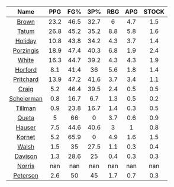 |                                     Name                                     |  PPG  |  FG%  |  3P%  |  RBG  |  APG  |  STOCK  |
|:----------------------------------------------------------------------------:|:-----:|:-----:|:-----:|:-----:|:-----:|:-------:|
|      [Brown](https://www.espn.com/nba/player/_/id/3917376/jaylen-brown)      | 23.2  | 46.5  | 32.7  |   6   |  4.7  |   1.5   |
|      [Tatum](https://www.espn.com/nba/player/_/id/4065648/jayson-tatum)      | 26.8  | 45.2  | 35.2  |  8.8  |  5.8  |   1.6   |
|      [Holiday](https://www.espn.com/nba/player/_/id/3995/jrue-holiday)       | 10.8  | 43.8  | 34.2  |  4.3  |  3.7  |   1.4   |
| [Porzingis](https://www.espn.com/nba/player/_/id/3102531/kristaps-porzingis) | 18.9  | 47.4  | 40.3  |  6.8  |  1.9  |   2.4   |
|     [White](https://www.espn.com/nba/player/_/id/3078576/derrick-white)      | 16.3  | 44.7  | 39.2  |  4.3  |  4.3  |   1.9   |
|       [Horford](https://www.espn.com/nba/player/_/id/3213/al-horford)        |  8.1  | 41.4  |  36   |  5.6  |  1.8  |   1.4   |
|  [Pritchard](https://www.espn.com/nba/player/_/id/4066354/payton-pritchard)  | 13.9  | 47.2  | 41.6  |  3.7  |  3.4  |   1.1   |
|      [Craig](https://www.espn.com/nba/player/_/id/2528693/torrey-craig)      |  5.2  | 46.4  | 39.5  |  2.4  |  0.5  |   0.5   |
| [Scheierman](https://www.espn.com/nba/player/_/id/4593841/baylor-scheierman) |  0.8  | 16.7  |  6.7  |  1.3  |  0.5  |   0.2   |
|    [Tillman](https://www.espn.com/nba/player/_/id/4277964/xavier-tillman)    |  0.9  | 23.8  | 16.7  |  1.4  |  0.3  |   0.5   |
|     [Queta](https://www.espn.com/nba/player/_/id/4397424/neemias-queta)      |   5   |  66   |   0   |  3.7  |  0.6  |   0.9   |
|      [Hauser](https://www.espn.com/nba/player/_/id/4065804/sam-hauser)       |  7.5  | 44.6  | 40.6  |   3   |   1   |   0.8   |
|      [Kornet](https://www.espn.com/nba/player/_/id/3064560/luke-kornet)      |  5.2  | 65.9  |   0   |  4.9  |  1.6  |   1.5   |
|      [Walsh](https://www.espn.com/nba/player/_/id/4683689/jordan-walsh)      |  1.5  |  35   | 27.5  |  1.1  |  0.3  |   0.4   |
|      [Davison](https://www.espn.com/nba/player/_/id/4576085/jd-davison)      |  1.3  | 28.6  |  25   |  0.4  |  0.3  |   0.3   |
|     [Norris](https://www.espn.com/nba/player/_/id/4397104/miles-norris)      |  nan  |  nan  |  nan  |  nan  |  nan  |   nan   |
|    [Peterson](https://www.espn.com/nba/player/_/id/4397689/drew-peterson)    |  2.6  |  50   |  45   |  1.7  |  0.7  |   0.3   |